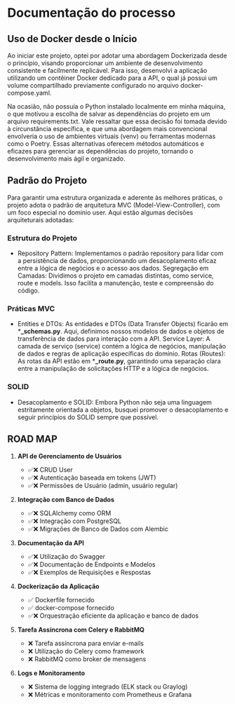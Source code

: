 # Documentação do processo

## Uso de Docker desde o Início
Ao iniciar este projeto, optei por adotar uma abordagem Dockerizada desde o princípio, visando proporcionar um ambiente de desenvolvimento consistente e facilmente replicável. Para isso, desenvolvi a aplicação utilizando um contêiner Docker dedicado para a API, o qual já possui um volume compartilhado previamente configurado no arquivo docker-compose.yaml.

Na ocasião, não possuía o Python instalado localmente em minha máquina, o que motivou a escolha de salvar as dependências do projeto em um arquivo requirements.txt. Vale ressaltar que essa decisão foi tomada devido à circunstância específica, e que uma abordagem mais convencional envolveria o uso de ambientes virtuais (venv) ou ferramentas modernas como o Poetry. Essas alternativas oferecem métodos automáticos e eficazes para gerenciar as dependências do projeto, tornando o desenvolvimento mais ágil e organizado.

## Padrão do Projeto
Para garantir uma estrutura organizada e aderente às melhores práticas, o projeto adota o padrão de arquitetura MVC (Model-View-Controller), com um foco especial no domínio user. Aqui estão algumas decisões arquiteturais adotadas:

### Estrutura do Projeto
- Repository Pattern: Implementamos o padrão repository para lidar com a persistência de dados, proporcionando um desacoplamento eficaz entre a lógica de negócios e o acesso aos dados.
Segregação em Camadas: Dividimos o projeto em camadas distintas, como service, route e models. Isso facilita a manutenção, teste e compreensão do código.
### Práticas MVC
- Entities e DTOs: As entidades e DTOs (Data Transfer Objects) ficarão em ***_schemas.py**. Aqui, definimos nossos modelos de dados e objetos de transferência de dados para interação com a API.
Service Layer: A camada de serviço (service) contém a lógica de negócios, manipulação de dados e regras de aplicação específicas do domínio.
Rotas (Routes): As rotas da API estão em ***_route.py**, garantindo uma separação clara entre a manipulação de solicitações HTTP e a lógica de negócios.
### SOLID
- Desacoplamento e SOLID: Embora Python não seja uma linguagem estritamente orientada a objetos, busquei promover o desacoplamento e seguir princípios do SOLID sempre que possível.

## ROAD MAP

1. **API de Gerenciamento de Usuários**
   - ✅❌ CRUD User
   - ✅❌ Autenticação baseada em tokens (JWT) 
   - ✅❌ Permissões de Usuário (admin, usuário regular)

2. **Integração com Banco de Dados**
   - ✅❌ SQLAlchemy como ORM
   - ✅❌ Integração com PostgreSQL
   - ✅❌ Migrações de Banco de Dados com Alembic

3. **Documentação da API**
   - ✅❌ Utilização do Swagger
   - ✅❌ Documentação de Endpoints e Modelos
   - ✅❌ Exemplos de Requisições e Respostas

4. **Dockerização da Aplicação**
   - ✅ Dockerfile fornecido
   - ✅ docker-compose fornecido
   - ✅❌ Orquestração eficiente da aplicação e banco de dados

5. **Tarefa Assíncrona com Celery e RabbitMQ**
   - ❌ Tarefa assíncrona para enviar e-mails
   - ❌ Utilização do Celery como framework
   - ❌ RabbitMQ como broker de mensagens

6. **Logs e Monitoramento**
   - ❌ Sistema de logging integrado (ELK stack ou Graylog)
   - ❌ Métricas e monitoramento com Prometheus e Grafana